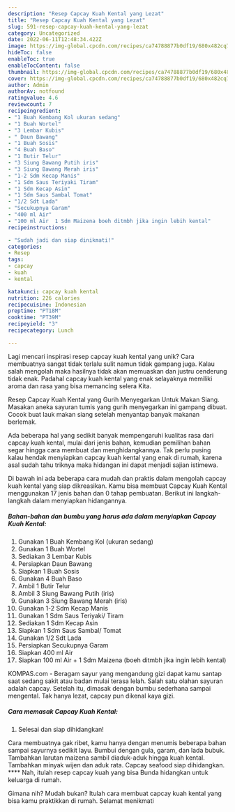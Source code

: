 ```yaml
---
description: "Resep Capcay Kuah Kental yang Lezat"
title: "Resep Capcay Kuah Kental yang Lezat"
slug: 591-resep-capcay-kuah-kental-yang-lezat
category: Uncategorized
date: 2022-06-11T12:48:34.422Z
image: https://img-global.cpcdn.com/recipes/ca74788877b0df19/680x482cq70/capcay-kuah-kental-foto-resep-utama.jpg
hideToc: false
enableToc: true
enableTocContent: false
thumbnail: https://img-global.cpcdn.com/recipes/ca74788877b0df19/680x482cq70/capcay-kuah-kental-foto-resep-utama.jpg
cover: https://img-global.cpcdn.com/recipes/ca74788877b0df19/680x482cq70/capcay-kuah-kental-foto-resep-utama.jpg
author: Admin
authorAv: notfound
ratingvalue: 4.6
reviewcount: 7
recipeingredient:
- "1 Buah Kembang Kol ukuran sedang"
- "1 Buah Wortel"
- "3 Lembar Kubis"
- " Daun Bawang"
- "1 Buah Sosis"
- "4 Buah Baso"
- "1 Butir Telur"
- "3 Siung Bawang Putih iris"
- "3 Siung Bawang Merah iris"
- "1-2 Sdm Kecap Manis"
- "1 Sdm Saus Teriyaki Tiram"
- "1 Sdm Kecap Asin"
- "1 Sdm Saus Sambal Tomat"
- "1/2 Sdt Lada"
- "Secukupnya Garam"
- "400 ml Air"
- "100 ml Air  1 Sdm Maizena boeh ditmbh jika ingin lebih kental"
recipeinstructions:

- "Sudah jadi dan siap dinikmati!"
categories:
- Resep
tags:
- capcay
- kuah
- kental

katakunci: capcay kuah kental 
nutrition: 226 calories
recipecuisine: Indonesian
preptime: "PT18M"
cooktime: "PT39M"
recipeyield: "3"
recipecategory: Lunch

---
```





Lagi mencari inspirasi resep capcay kuah kental yang unik? Cara membuatnya sangat tidak terlalu sulit namun tidak gampang juga. Kalau salah mengolah maka hasilnya tidak akan memuaskan dan justru cenderung tidak enak. Padahal capcay kuah kental yang enak selayaknya memiliki aroma dan rasa yang bisa memancing selera Kita.





Resep Capcay Kuah Kental yang Gurih Menyegarkan Untuk Makan Siang. Masakan aneka sayuran tumis yang gurih menyegarkan ini gampang dibuat. Cocok buat lauk makan siang setelah menyantap banyak makanan berlemak.

Ada beberapa hal yang sedikit banyak mempengaruhi kualitas rasa dari capcay kuah kental, mulai dari jenis bahan, kemudian pemilihan bahan segar hingga cara membuat dan menghidangkannya. Tak perlu pusing kalau hendak menyiapkan capcay kuah kental yang enak di rumah, karena asal sudah tahu triknya maka hidangan ini dapat menjadi sajian istimewa.






Di bawah ini ada beberapa cara mudah dan praktis dalam mengolah capcay kuah kental yang siap dikreasikan. Kamu bisa membuat Capcay Kuah Kental menggunakan 17 jenis bahan dan 0 tahap pembuatan. Berikut ini langkah-langkah dalam menyiapkan hidangannya.

<!--inarticleads1-->

##### Bahan-bahan dan bumbu yang harus ada dalam menyiapkan Capcay Kuah Kental:

1. Gunakan 1 Buah Kembang Kol (ukuran sedang)
1. Gunakan 1 Buah Wortel
1. Sediakan 3 Lembar Kubis
1. Persiapkan  Daun Bawang
1. Siapkan 1 Buah Sosis
1. Gunakan 4 Buah Baso
1. Ambil 1 Butir Telur
1. Ambil 3 Siung Bawang Putih (iris)
1. Gunakan 3 Siung Bawang Merah (iris)
1. Gunakan 1-2 Sdm Kecap Manis
1. Gunakan 1 Sdm Saus Teriyaki/ Tiram
1. Sediakan 1 Sdm Kecap Asin
1. Siapkan 1 Sdm Saus Sambal/ Tomat
1. Gunakan 1/2 Sdt Lada
1. Persiapkan Secukupnya Garam
1. Siapkan 400 ml Air
1. Siapkan 100 ml Air + 1 Sdm Maizena (boeh ditmbh jika ingin lebih kental)


KOMPAS.com - Beragam sayur yang mengandung gizi dapat kamu santap saat sedang sakit atau badan mulai terasa lelah. Salah satu olahan sayuran adalah capcay. Setelah itu, dimasak dengan bumbu sederhana sampai mengental. Tak hanya lezat, capcay pun dikenal kaya gizi. 

<!--inarticleads2-->

##### Cara memasak Capcay Kuah Kental:


1. Selesai dan siap dihidangkan!

Cara membuatnya gak ribet, kamu hanya dengan menumis beberapa bahan sampai sayurnya sedikit layu. Bumbui dengan gula, garam, dan lada bubuk. Tambahkan larutan maizena sambil diaduk-aduk hingga kuah kental. Tambahkan minyak wijen dan aduk rata. Capcay seafood siap dihidangkan. **** Nah, itulah resep capcay kuah yang bisa Bunda hidangkan untuk keluarga di rumah. 

Gimana nih? Mudah bukan? Itulah cara membuat capcay kuah kental yang bisa kamu praktikkan di rumah. Selamat menikmati

